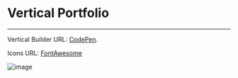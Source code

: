 # Vertical Portfolio

----
Vertical Builder URL: [CodePen](https://codepen.io/JayNightmare/pen/LYaVXGv).

Icons URL: [FontAwesome](https://fontawesome.com/search?q=java&o=r)

![image](https://github.com/user-attachments/assets/1754600a-5930-4546-8f97-42a7167ea9cc)
